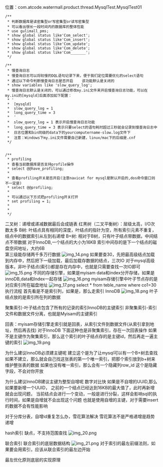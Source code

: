 位置：com.atcode.watermall.product.thread.MysqlTest.MysqlTest01

    /**
     * 判断数据库是读密集型or写密集型or读写密集型
     * 可以看出很长一段时间内的数据库的整体性能
     * use gulimall_pms;
     * show global status like'Com_select';
     * show global status like'Com_insert';
     * show global status like'Com_update';
     * show global status like'Com_delete';
     * show global status like'Com_______';
     */

    /**
     * 慢查询日志
     * 慢查询日志可以将较慢的DQL语句记录下来，便于我们定位需要优化的select语句
     * 通过以下命令判断慢查询日志是否开启    该功能默认是关闭的
     * show variables like 'slow_query_log';
     * 慢查询日志默认是关闭的，可以通过修改my.ini文件来开启慢查询日志功能，可以在my.ini的[mysqld]后面添加如下配置：
     * '
     *  [mysqld]
     *  slow_query_log = 1
     *  long_query_time = 3
     *  '
     *  slow_query_log = 1 表示开启慢查询日志功能
     *  long_query_time = 3 表示只要select的语句耗时超过三秒就会记录到慢查询日志中
     *  日志位置和bin同级的data下的yourcomputername-slow.log文件下
     *  注意：Windows下my.ini文件需要自己新建，linux/mac下的后缀是.cnf
     */


    /**
     * profiling
     * 查看当前数据库是否支持profile操作
     * select @@have_profiling;
     *
     * 查看profiling开关是否开启(注意navicat for mysql是默认开启的,dos命令窗口则不一定是)
     * select @@profiling;
     *
     * 可以通过以下方式把profiling开关打开
     * set profiling = 1;
     *
     * 
     */


二叉树：递增或递减数据最后会成链表
红黑树（二叉平衡树）：层级太高，I/O次数太多
B树: 叶结点具有相同的深度，叶结点的指针为空，所有索引元素不重复，结点中的数据索引从左到右递增
B+树: 相对于B树，只有叶子结点带数据，中间结点不带数据
对于InnoDB,一个结点的大小为16KB 索引中间存的是下一个结点的磁盘空间地址，大约6B  
第三级能存储两千多万行数据
![img_14.png](img_14.png)
如果要查30，先把最高级结点加载到内存中，然后把下一级加载，最后加载存数据的结点，三次IO
对于mysql高级版本，非叶子结点(索引)都是存在内存中，也就是只需要查找一次IO即可
![img_15.png](img_15.png)
不同的存储引擎，如果是myisam data和index分开存储，如果是innoDB,data和Index一起存储
![img_16.png](img_16.png)
myisam存储引擎中叶子节点存的是对应索引所在磁盘地址
![img_17.png](img_17.png)
select * from teble_name where co1=30 执行流程
首先看是不是索引列，如果是，那么走索引
InnoDB
![img_18.png](img_18.png)
叶子结点放的是索引所在列的数据

聚集索引-叶子结点包含了所有的记录的索引InnoDB的主键索引
非聚集索引-索引文件和数据文件分离，也就是Myisam的主键索引

回表：myisam存储引擎走索引就是回表，从索引文件到数据文件(从索引拿到地址，然后再去找)
对于InnoDB 下面这种也是非聚集索引，存在一次回表操作
如果不是主键作为聚集索引，那么这个索引的叶子结点存的是主键id，然后再走一遍主键的索引
![img_19.png](img_19.png)

为什么建议InnoDB必须建主键呢
建立这个是为了让mysql可以有一个B+树去查找
如果不建立，那么就会自己找这张表的第一个唯一索引，把那个索引放到b+树来维护整张表的数据
如果也没有唯一索引，那么会有一个隐藏列row_id 这个是隐藏字段，不会对你开放

为什么建议InnoDB建议主键为整型自增呢  数字对比快  如果是不自增的UUID,那么如果要新增一个UUID，
之前的一个结点已经达到16KB的最大值了，此时再新增就会出现问题，
当前结点会进行一个变动，一般是进行分裂，这样会影响sql的执行时间，如果是自增就不会出现这个问题
也就是使用自增的主键，对于需要insert的数据不会有性能影响

对于分库分表，自增id重复怎么办，雪花算法解决  雪花算法不是严格递增是趋势递增

hash索引 缺点，不支持范围查找
![img_20.png](img_20.png)

联合索引
联合索引的底层数据结构
![img_21.png](img_21.png)
对于索引的最左前缀法则，如果要会用索引，应该从联合索引的最左边开始

最左优化原则底层的实现原理